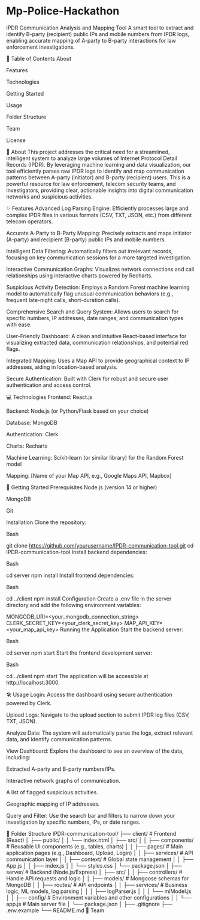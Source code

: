 # Mp-Police-Hackathon

IPDR Communication Analysis and Mapping Tool
A smart tool to extract and identify B-party (recipient) public IPs and mobile numbers from IPDR logs, enabling accurate mapping of A-party to B-party interactions for law enforcement investigations.

📖 Table of Contents
About

Features

Technologies

Getting Started

Usage

Folder Structure

Team

License

🎯 About
This project addresses the critical need for a streamlined, intelligent system to analyze large volumes of Internet Protocol Detail Records (IPDR). By leveraging machine learning and data visualization, our tool efficiently parses raw IPDR logs to identify and map communication patterns between A-party (initiator) and B-party (recipient) users. This is a powerful resource for law enforcement, telecom security teams, and investigators, providing clear, actionable insights into digital communication networks and suspicious activities.

✨ Features
Advanced Log Parsing Engine: Efficiently processes large and complex IPDR files in various formats (CSV, TXT, JSON, etc.) from different telecom operators.

Accurate A-Party to B-Party Mapping: Precisely extracts and maps initiator (A-party) and recipient (B-party) public IPs and mobile numbers.

Intelligent Data Filtering: Automatically filters out irrelevant records, focusing on key communication sessions for a more targeted investigation.

Interactive Communication Graphs: Visualizes network connections and call relationships using interactive charts powered by Recharts.

Suspicious Activity Detection: Employs a Random Forest machine learning model to automatically flag unusual communication behaviors (e.g., frequent late-night calls, short-duration calls).

Comprehensive Search and Query System: Allows users to search for specific numbers, IP addresses, date ranges, and communication types with ease.

User-Friendly Dashboard: A clean and intuitive React-based interface for visualizing extracted data, communication relationships, and potential red flags.

Integrated Mapping: Uses a Map API to provide geographical context to IP addresses, aiding in location-based analysis.

Secure Authentication: Built with Clerk for robust and secure user authentication and access control.

💻 Technologies
Frontend: React.js

Backend: Node.js (or Python/Flask based on your choice)

Database: MongoDB

Authentication: Clerk

Charts: Recharts

Machine Learning: Scikit-learn (or similar library) for the Random Forest model

Mapping: [Name of your Map API, e.g., Google Maps API, Mapbox]

🚀 Getting Started
Prerequisites
Node.js (version 14 or higher)

MongoDB

Git

Installation
Clone the repository:

Bash

git clone https://github.com/yourusername/IPDR-communication-tool.git
cd IPDR-communication-tool
Install backend dependencies:

Bash

cd server
npm install
Install frontend dependencies:

Bash

cd ../client
npm install
Configuration
Create a .env file in the server directory and add the following environment variables:

MONGODB_URI=<your_mongodb_connection_string>
CLERK_SECRET_KEY=<your_clerk_secret_key>
MAP_API_KEY=<your_map_api_key>
Running the Application
Start the backend server:

Bash

cd server
npm start
Start the frontend development server:

Bash

cd ../client
npm start
The application will be accessible at http://localhost:3000.

🛠️ Usage
Login: Access the dashboard using secure authentication powered by Clerk.

Upload Logs: Navigate to the upload section to submit IPDR log files (CSV, TXT, JSON).

Analyze Data: The system will automatically parse the logs, extract relevant data, and identify communication patterns.

View Dashboard: Explore the dashboard to see an overview of the data, including:

Extracted A-party and B-party numbers/IPs.

Interactive network graphs of communication.

A list of flagged suspicious activities.

Geographic mapping of IP addresses.

Query and Filter: Use the search bar and filters to narrow down your investigation by specific numbers, IPs, or date ranges.

📁 Folder Structure
IPDR-communication-tool/
├── client/                     # Frontend (React)
│   ├── public/
│   │   └── index.html
│   ├── src/
│   │   ├── components/         # Reusable UI components (e.g., tables, charts)
│   │   ├── pages/              # Main application pages (e.g., Dashboard, Upload, Login)
│   │   ├── services/           # API communication layer
│   │   ├── context/            # Global state management
│   │   ├── App.js
│   │   ├── index.js
│   │   └── styles.css
│   └── package.json
│
├── server/                     # Backend (Node.js/Express)
│   ├── src/
│   │   ├── controllers/        # Handle API requests and logic
│   │   ├── models/             # Mongoose schemas for MongoDB
│   │   ├── routes/             # API endpoints
│   │   ├── services/           # Business logic, ML models, log parsing
│   │   │   ├── logParser.js
│   │   │   └── mlModel.js
│   │   ├── config/             # Environment variables and other configurations
│   │   └── app.js              # Main server file
│   └── package.json
│
├── .gitignore
├── .env.example
└── README.md
🤝 Team

